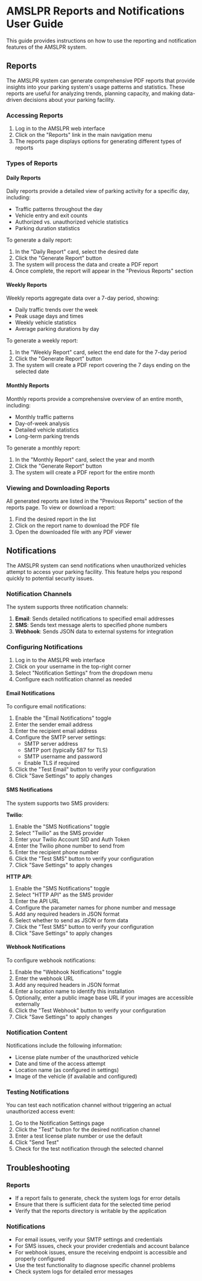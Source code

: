 # AMSLPR Reports and Notifications User Guide

This guide provides instructions on how to use the reporting and notification features of the AMSLPR system.

## Reports

The AMSLPR system can generate comprehensive PDF reports that provide insights into your parking system's usage patterns and statistics. These reports are useful for analyzing trends, planning capacity, and making data-driven decisions about your parking facility.

### Accessing Reports

1. Log in to the AMSLPR web interface
2. Click on the "Reports" link in the main navigation menu
3. The reports page displays options for generating different types of reports

### Types of Reports

#### Daily Reports

Daily reports provide a detailed view of parking activity for a specific day, including:

- Traffic patterns throughout the day
- Vehicle entry and exit counts
- Authorized vs. unauthorized vehicle statistics
- Parking duration statistics

To generate a daily report:

1. In the "Daily Report" card, select the desired date
2. Click the "Generate Report" button
3. The system will process the data and create a PDF report
4. Once complete, the report will appear in the "Previous Reports" section

#### Weekly Reports

Weekly reports aggregate data over a 7-day period, showing:

- Daily traffic trends over the week
- Peak usage days and times
- Weekly vehicle statistics
- Average parking durations by day

To generate a weekly report:

1. In the "Weekly Report" card, select the end date for the 7-day period
2. Click the "Generate Report" button
3. The system will create a PDF report covering the 7 days ending on the selected date

#### Monthly Reports

Monthly reports provide a comprehensive overview of an entire month, including:

- Monthly traffic patterns
- Day-of-week analysis
- Detailed vehicle statistics
- Long-term parking trends

To generate a monthly report:

1. In the "Monthly Report" card, select the year and month
2. Click the "Generate Report" button
3. The system will create a PDF report for the entire month

### Viewing and Downloading Reports

All generated reports are listed in the "Previous Reports" section of the reports page. To view or download a report:

1. Find the desired report in the list
2. Click on the report name to download the PDF file
3. Open the downloaded file with any PDF viewer

## Notifications

The AMSLPR system can send notifications when unauthorized vehicles attempt to access your parking facility. This feature helps you respond quickly to potential security issues.

### Notification Channels

The system supports three notification channels:

1. **Email**: Sends detailed notifications to specified email addresses
2. **SMS**: Sends text message alerts to specified phone numbers
3. **Webhook**: Sends JSON data to external systems for integration

### Configuring Notifications

1. Log in to the AMSLPR web interface
2. Click on your username in the top-right corner
3. Select "Notification Settings" from the dropdown menu
4. Configure each notification channel as needed

#### Email Notifications

To configure email notifications:

1. Enable the "Email Notifications" toggle
2. Enter the sender email address
3. Enter the recipient email address
4. Configure the SMTP server settings:
   - SMTP server address
   - SMTP port (typically 587 for TLS)
   - SMTP username and password
   - Enable TLS if required
5. Click the "Test Email" button to verify your configuration
6. Click "Save Settings" to apply changes

#### SMS Notifications

The system supports two SMS providers:

**Twilio**:

1. Enable the "SMS Notifications" toggle
2. Select "Twilio" as the SMS provider
3. Enter your Twilio Account SID and Auth Token
4. Enter the Twilio phone number to send from
5. Enter the recipient phone number
6. Click the "Test SMS" button to verify your configuration
7. Click "Save Settings" to apply changes

**HTTP API**:

1. Enable the "SMS Notifications" toggle
2. Select "HTTP API" as the SMS provider
3. Enter the API URL
4. Configure the parameter names for phone number and message
5. Add any required headers in JSON format
6. Select whether to send as JSON or form data
7. Click the "Test SMS" button to verify your configuration
8. Click "Save Settings" to apply changes

#### Webhook Notifications

To configure webhook notifications:

1. Enable the "Webhook Notifications" toggle
2. Enter the webhook URL
3. Add any required headers in JSON format
4. Enter a location name to identify this installation
5. Optionally, enter a public image base URL if your images are accessible externally
6. Click the "Test Webhook" button to verify your configuration
7. Click "Save Settings" to apply changes

### Notification Content

Notifications include the following information:

- License plate number of the unauthorized vehicle
- Date and time of the access attempt
- Location name (as configured in settings)
- Image of the vehicle (if available and configured)

### Testing Notifications

You can test each notification channel without triggering an actual unauthorized access event:

1. Go to the Notification Settings page
2. Click the "Test" button for the desired notification channel
3. Enter a test license plate number or use the default
4. Click "Send Test"
5. Check for the test notification through the selected channel

## Troubleshooting

### Reports

- If a report fails to generate, check the system logs for error details
- Ensure that there is sufficient data for the selected time period
- Verify that the reports directory is writable by the application

### Notifications

- For email issues, verify your SMTP settings and credentials
- For SMS issues, check your provider credentials and account balance
- For webhook issues, ensure the receiving endpoint is accessible and properly configured
- Use the test functionality to diagnose specific channel problems
- Check system logs for detailed error messages
